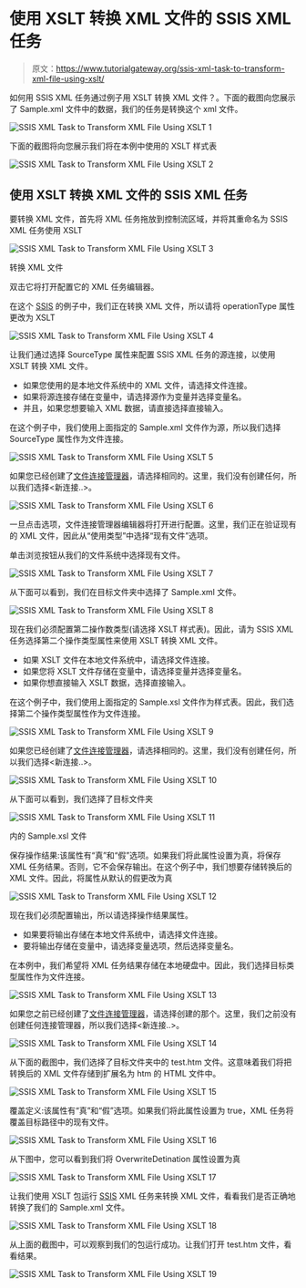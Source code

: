 # 使用 XSLT 转换 XML 文件的 SSIS XML 任务

> 原文：<https://www.tutorialgateway.org/ssis-xml-task-to-transform-xml-file-using-xslt/>

如何用 SSIS XML 任务通过例子用 XSLT 转换 XML 文件？。下面的截图向您展示了 Sample.xml 文件中的数据，我们的任务是转换这个 xml 文件。

![SSIS XML Task to Transform XML File Using XSLT 1](img/be6cd51ebbda21fa325fa51475b8edb3.png)

下面的截图将向您展示我们将在本例中使用的 XSLT 样式表

![SSIS XML Task to Transform XML File Using XSLT 2](img/f915a7ff1d14e04b3f143a8748a361c1.png)

## 使用 XSLT 转换 XML 文件的 SSIS XML 任务

要转换 XML 文件，首先将 XML 任务拖放到控制流区域，并将其重命名为 SSIS XML 任务使用 XSLT

![SSIS XML Task to Transform XML File Using XSLT 3](img/b363cceccdb82ee2a00c8ad6df2582c2.png)

转换 XML 文件

双击它将打开配置它的 XML 任务编辑器。

在这个 [SSIS](https://www.tutorialgateway.org/ssis/) 的例子中，我们正在转换 XML 文件，所以请将 operationType 属性更改为 XSLT

![SSIS XML Task to Transform XML File Using XSLT 4](img/48f143864d7ca5e5283c92daa782e203.png)

让我们通过选择 SourceType 属性来配置 SSIS XML 任务的源连接，以使用 XSLT 转换 XML 文件。

*   如果您使用的是本地文件系统中的 XML 文件，请选择文件连接。
*   如果将源连接存储在变量中，请选择源作为变量并选择变量名。
*   并且，如果您想要输入 XML 数据，请直接选择直接输入。

在这个例子中，我们使用上面指定的 Sample.xml 文件作为源，所以我们选择 SourceType 属性作为文件连接。

![SSIS XML Task to Transform XML File Using XSLT 5](img/49333b3ec075f9dc33c34e34a85f68ac.png)

如果您已经创建了[文件连接管理器](https://www.tutorialgateway.org/file-connection-manager-in-ssis/)，请选择相同的。这里，我们没有创建任何，所以我们选择<新连接..>。

![SSIS XML Task to Transform XML File Using XSLT 6](img/65c506fdb763be7f595e179a23e3e39b.png)

一旦点击<new connection..="">选项，文件连接管理器编辑器将打开进行配置。这里，我们正在验证现有的 XML 文件，因此从“使用类型”中选择“现有文件”选项。</new>

单击浏览按钮从我们的文件系统中选择现有文件。

![SSIS XML Task to Transform XML File Using XSLT 7](img/a0d70c37ae99c7ce82d9fc8d5ad2cec9.png)

从下面可以看到，我们在目标文件夹中选择了 Sample.xml 文件。

![SSIS XML Task to Transform XML File Using XSLT 8](img/6933fe1fd674d28bd7da608e650e8b75.png)

现在我们必须配置第二操作数类型(请选择 XSLT 样式表)。因此，请为 SSIS XML 任务选择第二个操作类型属性来使用 XSLT 转换 XML 文件。

*   如果 XSLT 文件在本地文件系统中，请选择文件连接。
*   如果您将 XSLT 文件存储在变量中，请选择变量并选择变量名。
*   如果你想直接输入 XSLT 数据，选择直接输入。

在这个例子中，我们使用上面指定的 Sample.xsl 文件作为样式表。因此，我们选择第二个操作类型属性作为文件连接。

![SSIS XML Task to Transform XML File Using XSLT 9](img/bed01dba3ee4499988185f6c96c1f7d8.png)

如果您已经创建了[文件连接管理器](https://www.tutorialgateway.org/file-connection-manager-in-ssis/)，请选择相同的。这里，我们没有创建任何，所以我们选择<新连接..>。

![SSIS XML Task to Transform XML File Using XSLT 10](img/e89da7e31067987ec4a1d4fd8b4ea325.png)

从下面可以看到，我们选择了目标文件夹

![SSIS XML Task to Transform XML File Using XSLT 11](img/423090d6481a19f21193bf8756f195aa.png)

内的 Sample.xsl 文件

保存操作结果:该属性有“真”和“假”选项。如果我们将此属性设置为真，将保存 XML 任务结果。否则，它不会保存输出。在这个例子中，我们想要存储转换后的 XML 文件。因此，将属性从默认的假更改为真

![SSIS XML Task to Transform XML File Using XSLT 12](img/8c0e09e57f35417d0a3e72c2bc1a633b.png)

现在我们必须配置输出，所以请选择操作结果属性。

*   如果要将输出存储在本地文件系统中，请选择文件连接。
*   要将输出存储在变量中，请选择变量选项，然后选择变量名。

在本例中，我们希望将 XML 任务结果存储在本地硬盘中。因此，我们选择目标类型属性作为文件连接。

![SSIS XML Task to Transform XML File Using XSLT 13](img/e050ac1f38c8b64f1e2b6434f6a93ab9.png)

如果您之前已经创建了[文件连接管理器](https://www.tutorialgateway.org/file-connection-manager-in-ssis/)，请选择创建的那个。这里，我们之前没有创建任何连接管理器，所以我们选择<新连接..>。

![SSIS XML Task to Transform XML File Using XSLT 14](img/b0e62c7f72faa2c68e4ee8d74ce1db9e.png)

从下面的截图中，我们选择了目标文件夹中的 test.htm 文件。这意味着我们将把转换后的 XML 文件存储到扩展名为 htm 的 HTML 文件中。

![SSIS XML Task to Transform XML File Using XSLT 15](img/8cf61e255536ffe3912cf5a1e220b270.png)

覆盖定义:该属性有“真”和“假”选项。如果我们将此属性设置为 true，XML 任务将覆盖目标路径中的现有文件。

![SSIS XML Task to Transform XML File Using XSLT 16](img/0609f861259d4cc53f2b0324c9fba7a4.png)

从下图中，您可以看到我们将 OverwriteDetination 属性设置为真

![SSIS XML Task to Transform XML File Using XSLT 17](img/38eb3c066ae01beaa28f24561455e02f.png)

让我们使用 XSLT 包运行 [SSIS](https://www.tutorialgateway.org/ssis/) XML 任务来转换 XML 文件，看看我们是否正确地转换了我们的 Sample.xml 文件。

![SSIS XML Task to Transform XML File Using XSLT 18](img/c8c75243333f449c90228e841fcfa899.png)

从上面的截图中，可以观察到我们的包运行成功。让我们打开 test.htm 文件，看看结果。

![SSIS XML Task to Transform XML File Using XSLT 19](img/7d8bcb22c6f0c920098c35231a96a0f1.png)